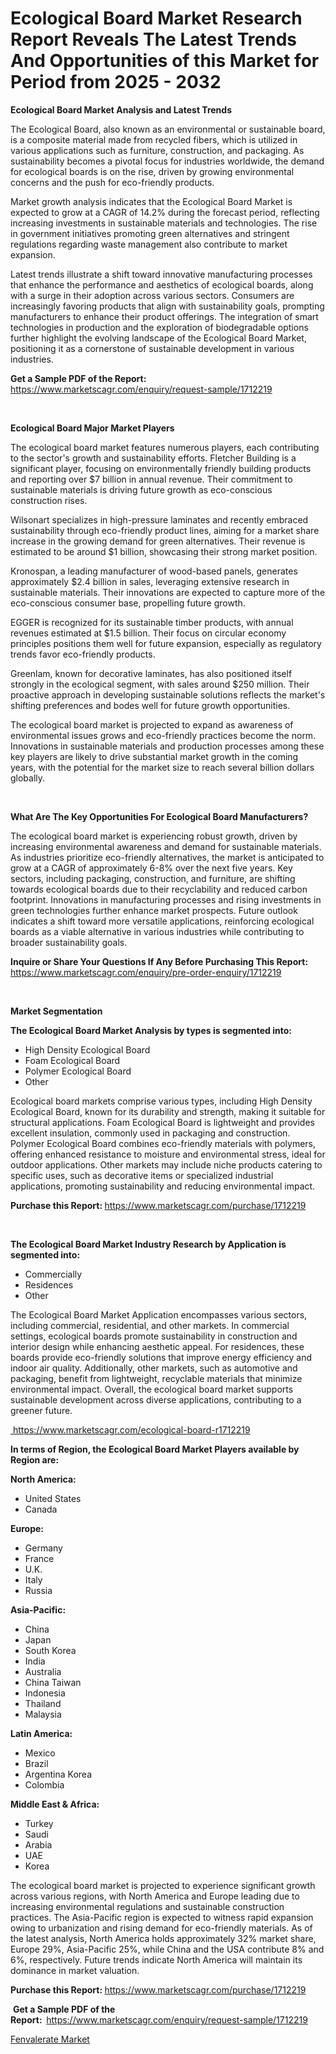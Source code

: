 <p><h1>Ecological Board Market Research Report Reveals The Latest Trends And Opportunities of this Market for Period from 2025 - 2032</h1></p><p><strong>Ecological Board Market Analysis and Latest Trends</strong></p>
<p><p>The Ecological Board, also known as an environmental or sustainable board, is a composite material made from recycled fibers, which is utilized in various applications such as furniture, construction, and packaging. As sustainability becomes a pivotal focus for industries worldwide, the demand for ecological boards is on the rise, driven by growing environmental concerns and the push for eco-friendly products. </p><p>Market growth analysis indicates that the Ecological Board Market is expected to grow at a CAGR of 14.2% during the forecast period, reflecting increasing investments in sustainable materials and technologies. The rise in government initiatives promoting green alternatives and stringent regulations regarding waste management also contribute to market expansion. </p><p>Latest trends illustrate a shift toward innovative manufacturing processes that enhance the performance and aesthetics of ecological boards, along with a surge in their adoption across various sectors. Consumers are increasingly favoring products that align with sustainability goals, prompting manufacturers to enhance their product offerings. The integration of smart technologies in production and the exploration of biodegradable options further highlight the evolving landscape of the Ecological Board Market, positioning it as a cornerstone of sustainable development in various industries.</p></p>
<p><strong>Get a Sample PDF of the Report:&nbsp;</strong> <a href="https://www.marketscagr.com/enquiry/request-sample/1712219?utm_campaign=3137&utm_medium=2&utm_source=Github&utm_content=ia&utm_term=31032025&utm_id=ecological-board">https://www.marketscagr.com/enquiry/request-sample/1712219</a></p>
<p>&nbsp;</p>
<p><strong>Ecological Board Major Market Players</strong></p>
<p><p>The ecological board market features numerous players, each contributing to the sector's growth and sustainability efforts. Fletcher Building is a significant player, focusing on environmentally friendly building products and reporting over $7 billion in annual revenue. Their commitment to sustainable materials is driving future growth as eco-conscious construction rises.</p><p>Wilsonart specializes in high-pressure laminates and recently embraced sustainability through eco-friendly product lines, aiming for a market share increase in the growing demand for green alternatives. Their revenue is estimated to be around $1 billion, showcasing their strong market position.</p><p>Kronospan, a leading manufacturer of wood-based panels, generates approximately $2.4 billion in sales, leveraging extensive research in sustainable materials. Their innovations are expected to capture more of the eco-conscious consumer base, propelling future growth.</p><p>EGGER is recognized for its sustainable timber products, with annual revenues estimated at $1.5 billion. Their focus on circular economy principles positions them well for future expansion, especially as regulatory trends favor eco-friendly products.</p><p>Greenlam, known for decorative laminates, has also positioned itself strongly in the ecological segment, with sales around $250 million. Their proactive approach in developing sustainable solutions reflects the market's shifting preferences and bodes well for future growth opportunities.</p><p>The ecological board market is projected to expand as awareness of environmental issues grows and eco-friendly practices become the norm. Innovations in sustainable materials and production processes among these key players are likely to drive substantial market growth in the coming years, with the potential for the market size to reach several billion dollars globally.</p></p>
<p>&nbsp;</p>
<p><strong>What Are The Key Opportunities For Ecological Board Manufacturers?</strong></p>
<p><p>The ecological board market is experiencing robust growth, driven by increasing environmental awareness and demand for sustainable materials. As industries prioritize eco-friendly alternatives, the market is anticipated to grow at a CAGR of approximately 6-8% over the next five years. Key sectors, including packaging, construction, and furniture, are shifting towards ecological boards due to their recyclability and reduced carbon footprint. Innovations in manufacturing processes and rising investments in green technologies further enhance market prospects. Future outlook indicates a shift toward more versatile applications, reinforcing ecological boards as a viable alternative in various industries while contributing to broader sustainability goals.</p></p>
<p><strong>Inquire or Share Your Questions If Any Before Purchasing This Report:</strong> <a href="https://www.marketscagr.com/enquiry/pre-order-enquiry/1712219?utm_campaign=3137&utm_medium=2&utm_source=Github&utm_content=ia&utm_term=31032025&utm_id=ecological-board">https://www.marketscagr.com/enquiry/pre-order-enquiry/1712219</a></p>
<p>&nbsp;</p>
<p><strong>Market Segmentation</strong></p>
<p><strong>The Ecological Board Market Analysis by types is segmented into:</strong></p>
<p><ul><li>High Density Ecological Board</li><li>Foam Ecological Board</li><li>Polymer Ecological Board</li><li>Other</li></ul></p>
<p><p>Ecological board markets comprise various types, including High Density Ecological Board, known for its durability and strength, making it suitable for structural applications. Foam Ecological Board is lightweight and provides excellent insulation, commonly used in packaging and construction. Polymer Ecological Board combines eco-friendly materials with polymers, offering enhanced resistance to moisture and environmental stress, ideal for outdoor applications. Other markets may include niche products catering to specific uses, such as decorative items or specialized industrial applications, promoting sustainability and reducing environmental impact.</p></p>
<p><strong>Purchase this Report:&nbsp;</strong><a href="https://www.marketscagr.com/purchase/1712219?utm_campaign=3137&utm_medium=2&utm_source=Github&utm_content=ia&utm_term=31032025&utm_id=ecological-board">https://www.marketscagr.com/purchase/1712219</a></p>
<p>&nbsp;</p>
<p><strong>The Ecological Board Market Industry Research by Application is segmented into:</strong></p>
<p><ul><li>Commercially</li><li>Residences</li><li>Other</li></ul></p>
<p><p>The Ecological Board Market Application encompasses various sectors, including commercial, residential, and other markets. In commercial settings, ecological boards promote sustainability in construction and interior design while enhancing aesthetic appeal. For residences, these boards provide eco-friendly solutions that improve energy efficiency and indoor air quality. Additionally, other markets, such as automotive and packaging, benefit from lightweight, recyclable materials that minimize environmental impact. Overall, the ecological board market supports sustainable development across diverse applications, contributing to a greener future.</p></p>
<p><a href="https://www.marketscagr.com/ecological-board-r1712219?utm_campaign=3137&utm_medium=2&utm_source=Github&utm_content=ia&utm_term=31032025&utm_id=ecological-board">&nbsp;https://www.marketscagr.com/ecological-board-r1712219</a></p>
<p><strong>In terms of Region, the Ecological Board Market Players available by Region are:</strong></p>
<p>
    <p> <strong> North America: </strong>
        <ul>
            <li>United States</li>
            <li>Canada</li>
        </ul>
        </p> 
    <p> <strong> Europe: </strong>
        <ul>
            <li>Germany</li>
            <li>France</li>
            <li>U.K.</li>
            <li>Italy</li>
            <li>Russia</li>
        </ul>
        </p> 
    <p> <strong> Asia-Pacific: </strong>
        <ul>
            <li>China</li>
            <li>Japan</li>
            <li>South Korea</li>
            <li>India</li>
            <li>Australia</li>
            <li>China Taiwan</li>
            <li>Indonesia</li>
            <li>Thailand</li>
            <li>Malaysia</li>
        </ul>
        </p> 
    <p> <strong> Latin America: </strong>
        <ul>
            <li>Mexico</li>
            <li>Brazil</li>
            <li>Argentina Korea</li>
            <li>Colombia</li>
        </ul>
        </p> 
    <p> <strong> Middle East & Africa: </strong>
        <ul>
            <li>Turkey</li>
            <li>Saudi</li>
            <li>Arabia</li>
            <li>UAE</li>
            <li>Korea</li>
        </ul>
    </p>
    </p>
<p><p>The ecological board market is projected to experience significant growth across various regions, with North America and Europe leading due to increasing environmental regulations and sustainable construction practices. The Asia-Pacific region is expected to witness rapid expansion owing to urbanization and rising demand for eco-friendly materials. As of the latest analysis, North America holds approximately 32% market share, Europe 29%, Asia-Pacific 25%, while China and the USA contribute 8% and 6%, respectively. Future trends indicate North America will maintain its dominance in market valuation.</p></p>
<p><strong>Purchase this Report: </strong><a href="https://www.marketscagr.com/purchase/1712219?utm_campaign=3137&utm_medium=2&utm_source=Github&utm_content=ia&utm_term=31032025&utm_id=ecological-board">https://www.marketscagr.com/purchase/1712219</a></p>
<p>&nbsp;<strong>Get a Sample PDF of the Report:&nbsp;&nbsp;</strong><a href="https://www.marketscagr.com/enquiry/request-sample/1712219?utm_campaign=3137&utm_medium=2&utm_source=Github&utm_content=ia&utm_term=31032025&utm_id=ecological-board">https://www.marketscagr.com/enquiry/request-sample/1712219</a></p>
<p><strong></strong></p>
<p><p><a href="https://github.com/miottaredlin79/Market-Research-Report-List-1/blob/main/fenvalerate-market.md?utm_campaign=3137&utm_medium=2&utm_source=Github&utm_content=ia&utm_term=31032025&utm_id=ecological-board">Fenvalerate Market</a></p></p>